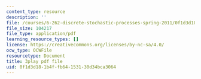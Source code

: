 ```yaml
---
content_type: resource
description: ''
file: /courses/6-262-discrete-stochastic-processes-spring-2011/0f1d3d181b4ffb64153130d34bca3064_goT94BheP3E.pdf
file_size: 104217
file_type: application/pdf
learning_resource_types: []
license: https://creativecommons.org/licenses/by-nc-sa/4.0/
ocw_type: OCWFile
resourcetype: Document
title: 3play pdf file
uid: 0f1d3d18-1b4f-fb64-1531-30d34bca3064
---
```

